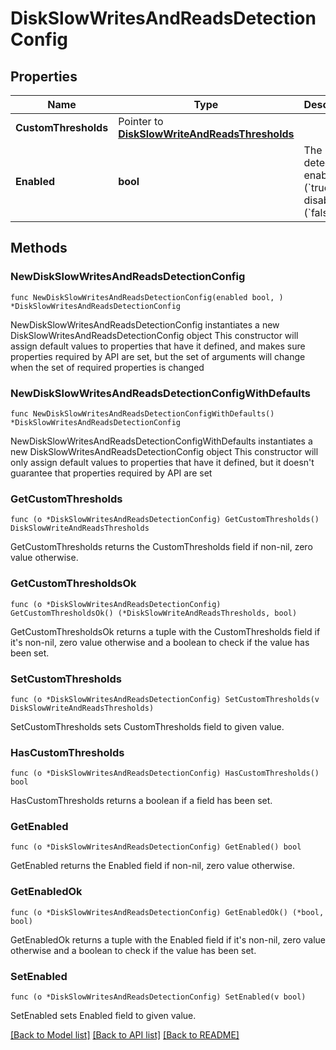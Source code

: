 # DiskSlowWritesAndReadsDetectionConfig

## Properties

Name | Type | Description | Notes
------------ | ------------- | ------------- | -------------
**CustomThresholds** | Pointer to [**DiskSlowWriteAndReadsThresholds**](DiskSlowWriteAndReadsThresholds.md) |  | [optional] 
**Enabled** | **bool** | The detection is enabled (&#x60;true&#x60;) or disabled (&#x60;false&#x60;). | 

## Methods

### NewDiskSlowWritesAndReadsDetectionConfig

`func NewDiskSlowWritesAndReadsDetectionConfig(enabled bool, ) *DiskSlowWritesAndReadsDetectionConfig`

NewDiskSlowWritesAndReadsDetectionConfig instantiates a new DiskSlowWritesAndReadsDetectionConfig object
This constructor will assign default values to properties that have it defined,
and makes sure properties required by API are set, but the set of arguments
will change when the set of required properties is changed

### NewDiskSlowWritesAndReadsDetectionConfigWithDefaults

`func NewDiskSlowWritesAndReadsDetectionConfigWithDefaults() *DiskSlowWritesAndReadsDetectionConfig`

NewDiskSlowWritesAndReadsDetectionConfigWithDefaults instantiates a new DiskSlowWritesAndReadsDetectionConfig object
This constructor will only assign default values to properties that have it defined,
but it doesn't guarantee that properties required by API are set

### GetCustomThresholds

`func (o *DiskSlowWritesAndReadsDetectionConfig) GetCustomThresholds() DiskSlowWriteAndReadsThresholds`

GetCustomThresholds returns the CustomThresholds field if non-nil, zero value otherwise.

### GetCustomThresholdsOk

`func (o *DiskSlowWritesAndReadsDetectionConfig) GetCustomThresholdsOk() (*DiskSlowWriteAndReadsThresholds, bool)`

GetCustomThresholdsOk returns a tuple with the CustomThresholds field if it's non-nil, zero value otherwise
and a boolean to check if the value has been set.

### SetCustomThresholds

`func (o *DiskSlowWritesAndReadsDetectionConfig) SetCustomThresholds(v DiskSlowWriteAndReadsThresholds)`

SetCustomThresholds sets CustomThresholds field to given value.

### HasCustomThresholds

`func (o *DiskSlowWritesAndReadsDetectionConfig) HasCustomThresholds() bool`

HasCustomThresholds returns a boolean if a field has been set.

### GetEnabled

`func (o *DiskSlowWritesAndReadsDetectionConfig) GetEnabled() bool`

GetEnabled returns the Enabled field if non-nil, zero value otherwise.

### GetEnabledOk

`func (o *DiskSlowWritesAndReadsDetectionConfig) GetEnabledOk() (*bool, bool)`

GetEnabledOk returns a tuple with the Enabled field if it's non-nil, zero value otherwise
and a boolean to check if the value has been set.

### SetEnabled

`func (o *DiskSlowWritesAndReadsDetectionConfig) SetEnabled(v bool)`

SetEnabled sets Enabled field to given value.



[[Back to Model list]](../README.md#documentation-for-models) [[Back to API list]](../README.md#documentation-for-api-endpoints) [[Back to README]](../README.md)



